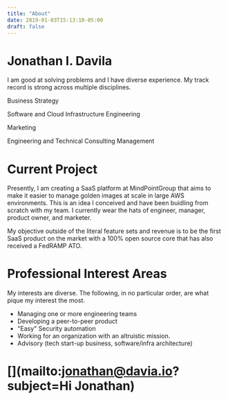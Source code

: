 ```yaml
---
title: "About"
date: 2019-01-03T15:13:10-05:00
draft: false
---
```


# Jonathan I. Davila

I am good at solving problems and I have diverse experience. My track record is strong across multiple disciplines.

<i class="far fa-check-circle"></i> Business Strategy

<i class="far fa-check-circle"></i> Software and Cloud Infrastructure Engineering

<i class="far fa-check-circle"></i> Marketing

<i class="far fa-check-circle"></i> Engineering and Technical Consulting Management

# Current Project

Presently, I am creating a SaaS platform at MindPointGroup that aims to make it easier to manage golden images at scale in large AWS environments. This is an idea I conceived and have been buidling from scratch with my team. I currently wear the hats of engineer, manager, product owner, and marketer.

My objective outside of the literal feature sets and revenue is to be the first SaaS product on the market with a 100% open source core that has also received a FedRAMP ATO.

# Professional Interest Areas

My interests are diverse. The following, in no particular order, are what pique my interest the most.

* Managing one or more engineering teams
* Developing a peer-to-peer product
* "Easy" Security automation
* Working for an organization with an altruistic mission.
* Advisory (tech start-up business, software/infra architecture)


# [<i class="fab fa-linkedin-in"></i>](https://www.linkedin.com/in/davilaio/) [<i class="fab fa-twitter"></i>](https://twitter.com/DefionsCode) [<i class="fal fa-envelope"></i>](mailto:jonathan@davia.io?subject=Hi Jonathan)


